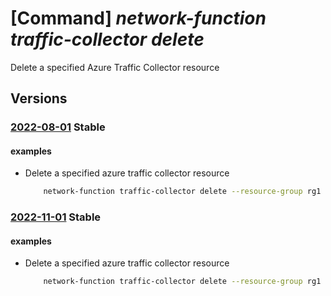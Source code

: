 # [Command] _network-function traffic-collector delete_

Delete a specified Azure Traffic Collector resource

## Versions

### [2022-08-01](/Resources/mgmt-plane/L3N1YnNjcmlwdGlvbnMve30vcmVzb3VyY2Vncm91cHMve30vcHJvdmlkZXJzL21pY3Jvc29mdC5uZXR3b3JrZnVuY3Rpb24vYXp1cmV0cmFmZmljY29sbGVjdG9ycy97fQ==/2022-08-01.xml) **Stable**

<!-- mgmt-plane /subscriptions/{}/resourcegroups/{}/providers/microsoft.networkfunction/azuretrafficcollectors/{} 2022-08-01 -->

#### examples

- Delete a specified azure traffic collector resource
    ```bash
        network-function traffic-collector delete --resource-group rg1 --traffic-collector-name atc1
    ```

### [2022-11-01](/Resources/mgmt-plane/L3N1YnNjcmlwdGlvbnMve30vcmVzb3VyY2Vncm91cHMve30vcHJvdmlkZXJzL21pY3Jvc29mdC5uZXR3b3JrZnVuY3Rpb24vYXp1cmV0cmFmZmljY29sbGVjdG9ycy97fQ==/2022-11-01.xml) **Stable**

<!-- mgmt-plane /subscriptions/{}/resourcegroups/{}/providers/microsoft.networkfunction/azuretrafficcollectors/{} 2022-11-01 -->

#### examples

- Delete a specified azure traffic collector resource
    ```bash
        network-function traffic-collector delete --resource-group rg1 --traffic-collector-name atc1
    ```
